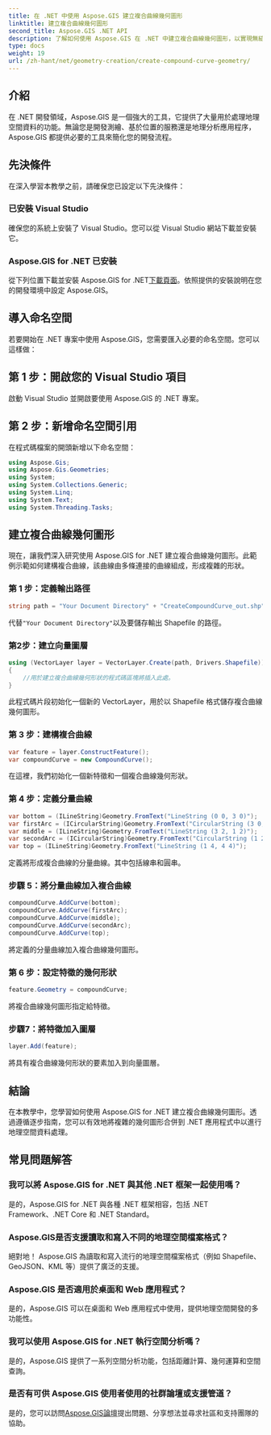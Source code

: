 ```yaml
---
title: 在 .NET 中使用 Aspose.GIS 建立複合曲線幾何圖形
linktitle: 建立複合曲線幾何圖形
second_title: Aspose.GIS .NET API
description: 了解如何使用 Aspose.GIS 在 .NET 中建立複合曲線幾何圖形，以實現無縫地理空間資料處理。
type: docs
weight: 19
url: /zh-hant/net/geometry-creation/create-compound-curve-geometry/
---
```

## 介紹
在 .NET 開發領域，Aspose.GIS 是一個強大的工具，它提供了大量用於處理地理空間資料的功能。無論您是開發測繪、基於位置的服務還是地理分析應用程序，Aspose.GIS 都提供必要的工具來簡化您的開發流程。
## 先決條件
在深入學習本教學之前，請確保您已設定以下先決條件：
### 已安裝 Visual Studio
確保您的系統上安裝了 Visual Studio。您可以從 Visual Studio 網站下載並安裝它。
### Aspose.GIS for .NET 已安裝
從下列位置下載並安裝 Aspose.GIS for .NET[下載頁面](https://releases.aspose.com/gis/net/)。依照提供的安裝說明在您的開發環境中設定 Aspose.GIS。

## 導入命名空間
若要開始在 .NET 專案中使用 Aspose.GIS，您需要匯入必要的命名空間。您可以這樣做：
## 第 1 步：開啟您的 Visual Studio 項目
啟動 Visual Studio 並開啟要使用 Aspose.GIS 的 .NET 專案。
## 第 2 步：新增命名空間引用
在程式碼檔案的開頭新增以下命名空間：
```csharp
using Aspose.Gis;
using Aspose.Gis.Geometries;
using System;
using System.Collections.Generic;
using System.Linq;
using System.Text;
using System.Threading.Tasks;
```
## 建立複合曲線幾何圖形
現在，讓我們深入研究使用 Aspose.GIS for .NET 建立複合曲線幾何圖形。此範例示範如何建構複合曲線，該曲線由多條連接的曲線組成，形成複雜的形狀。
### 第 1 步：定義輸出路徑
```csharp
string path = "Your Document Directory" + "CreateCompoundCurve_out.shp";
```
代替`"Your Document Directory"`以及要儲存輸出 Shapefile 的路徑。
### 第2步：建立向量圖層
```csharp
using (VectorLayer layer = VectorLayer.Create(path, Drivers.Shapefile))
{
    //用於建立複合曲線幾何形狀的程式碼區塊將插入此處。
}
```
此程式碼片段初始化一個新的 VectorLayer，用於以 Shapefile 格式儲存複合曲線幾何圖形。
### 第 3 步：建構複合曲線
```csharp
var feature = layer.ConstructFeature();
var compoundCurve = new CompoundCurve();
```
在這裡，我們初始化一個新特徵和一個複合曲線幾何形狀。
### 第 4 步：定義分量曲線
```csharp
var bottom = (ILineString)Geometry.FromText("LineString (0 0, 3 0)");
var firstArc = (ICircularString)Geometry.FromText("CircularString (3 0, 4 1, 3 2)");
var middle = (ILineString)Geometry.FromText("LineString (3 2, 1 2)");
var secondArc = (ICircularString)Geometry.FromText("CircularString (1 2, 0 3, 1 4)");
var top = (ILineString)Geometry.FromText("LineString (1 4, 4 4)");
```
定義將形成複合曲線的分量曲線。其中包括線串和圓串。
### 步驟 5：將分量曲線加入複合曲線
```csharp
compoundCurve.AddCurve(bottom);
compoundCurve.AddCurve(firstArc);
compoundCurve.AddCurve(middle);
compoundCurve.AddCurve(secondArc);
compoundCurve.AddCurve(top);
```
將定義的分量曲線加入複合曲線幾何圖形。
### 第 6 步：設定特徵的幾何形狀
```csharp
feature.Geometry = compoundCurve;
```
將複合曲線幾何圖形指定給特徵。
### 步驟7：將特徵加入圖層
```csharp
layer.Add(feature);
```
將具有複合曲線幾何形狀的要素加入到向量圖層。

## 結論
在本教學中，您學習如何使用 Aspose.GIS for .NET 建立複合曲線幾何圖形。透過遵循逐步指南，您可以有效地將複雜的幾何圖形合併到 .NET 應用程式中以進行地理空間資料處理。
## 常見問題解答
### 我可以將 Aspose.GIS for .NET 與其他 .NET 框架一起使用嗎？
是的，Aspose.GIS for .NET 與各種 .NET 框架相容，包括 .NET Framework、.NET Core 和 .NET Standard。
### Aspose.GIS是否支援讀取和寫入不同的地理空間檔案格式？
絕對地！ Aspose.GIS 為讀取和寫入流行的地理空間檔案格式（例如 Shapefile、GeoJSON、KML 等）提供了廣泛的支援。
### Aspose.GIS 是否適用於桌面和 Web 應用程式？
是的，Aspose.GIS 可以在桌面和 Web 應用程式中使用，提供地理空間開發的多功能性。
### 我可以使用 Aspose.GIS for .NET 執行空間分析嗎？
是的，Aspose.GIS 提供了一系列空間分析功能，包括距離計算、幾何運算和空間查詢。
### 是否有可供 Aspose.GIS 使用者使用的社群論壇或支援管道？
是的，您可以訪問[Aspose.GIS論壇](https://forum.aspose.com/c/gis/33)提出問題、分享想法並尋求社區和支持團隊的協助。